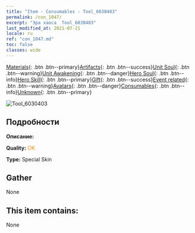 ```yaml
---
title: "Item - Consumables - Tool_6030403"
permalink: /con_1047/
excerpt: "Эра хаоса  Tool_6030403"
last_modified_at: 2021-07-21
locale: ru
ref: "con_1047.md"
toc: false
classes: wide
---
```

 [Materials](/ItemsRU/){: .btn .btn--primary}[Artifacts](/ItemsRU/Artifacts/){: .btn .btn--success}[Unit Soul](/ItemsRU/UnitSoul/){: .btn .btn--warning}[Unit Awakening](/ItemsRU/UnitAwakening/){: .btn .btn--danger}[Hero Soul](/ItemsRU/HeroSoul/){: .btn .btn--info}[Hero Skill](/ItemsRU/HeroSkill/){: .btn .btn--primary}[Gift](/ItemsRU/Gift/){: .btn .btn--success}[Event related](/ItemsRU/Events/){: .btn .btn--warning}[Avatars](/ItemsRU/Avatars/){: .btn .btn--danger}[Consumables](/ItemsRU/Consumables/){: .btn .btn--info}[Unknown](/ItemsRU/Unknown/){: .btn .btn--primary}

 ![Tool_6030403](/images/h/h_Gem5.jpg)

## Подробности
 **Описание:** 

 **Quality:** <span style="color: #FF8C00">OK</span>

 **Type:** Special Skin

## Gather

  None

## This item contains:

  None

